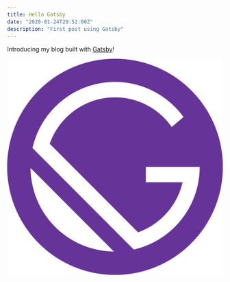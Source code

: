 ```yaml
---
title: Hello Gatsby
date: "2020-01-24T20:52:00Z"
description: "First post using Gatsby"
---
```


Introducing my blog built with [Gatsby](https://www.gatsbyjs.org/)!

![Gatsby](./gatsby-icon.png)
